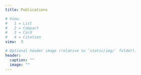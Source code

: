 ```yaml
---
title: Publications

# View.
#   1 = List
#   2 = Compact
#   3 = Card
#   4 = Citation
view:  3

# Optional header image (relative to `static/img/` folder).
header:
  caption: ""
  image: ""
---
```

